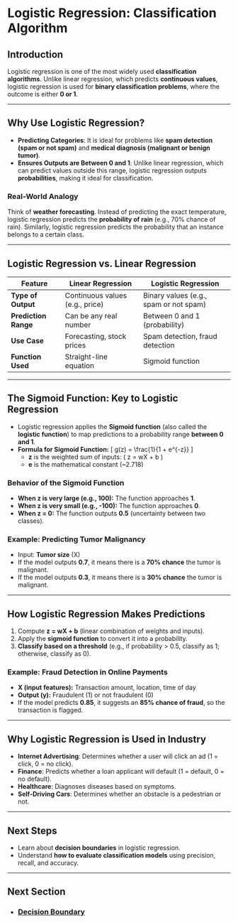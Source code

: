 # Logistic Regression: Classification Algorithm

## Introduction
Logistic regression is one of the most widely used **classification algorithms**. Unlike linear regression, which predicts **continuous values**, logistic regression is used for **binary classification problems**, where the outcome is either **0 or 1**.

---

## Why Use Logistic Regression?
- **Predicting Categories**: It is ideal for problems like **spam detection (spam or not spam)** and **medical diagnosis (malignant or benign tumor)**.
- **Ensures Outputs are Between 0 and 1**: Unlike linear regression, which can predict values outside this range, logistic regression outputs **probabilities**, making it ideal for classification.

### Real-World Analogy
Think of **weather forecasting**. Instead of predicting the exact temperature, logistic regression predicts the **probability of rain** (e.g., 70% chance of rain). Similarly, logistic regression predicts the probability that an instance belongs to a certain class.

---

## Logistic Regression vs. Linear Regression
| **Feature**            | **Linear Regression**              | **Logistic Regression** |
|------------------------|----------------------------------|------------------------|
| **Type of Output**     | Continuous values (e.g., price) | Binary values (e.g., spam or not spam) |
| **Prediction Range**   | Can be any real number          | Between 0 and 1 (probability) |
| **Use Case**          | Forecasting, stock prices       | Spam detection, fraud detection |
| **Function Used**      | Straight-line equation         | Sigmoid function |

---

## The Sigmoid Function: Key to Logistic Regression
- Logistic regression applies the **Sigmoid function** (also called the **logistic function**) to map predictions to a probability range **between 0 and 1**.
- **Formula for Sigmoid Function:**
  \[
  g(z) = \frac{1}{1 + e^{-z}}
  \]
  - **z** is the weighted sum of inputs: \( z = wX + b \)
  - **e** is the mathematical constant (~2.718)

### Behavior of the Sigmoid Function
- **When z is very large (e.g., 100):** The function approaches **1**.
- **When z is very small (e.g., -100):** The function approaches **0**.
- **When z = 0:** The function outputs **0.5** (uncertainty between two classes).

### Example: Predicting Tumor Malignancy
- Input: **Tumor size** (X)
- If the model outputs **0.7**, it means there is a **70% chance** the tumor is malignant.
- If the model outputs **0.3**, it means there is a **30% chance** the tumor is malignant.

---

## How Logistic Regression Makes Predictions
1. Compute **z = wX + b** (linear combination of weights and inputs).
2. Apply the **sigmoid function** to convert it into a probability.
3. **Classify based on a threshold** (e.g., if probability > 0.5, classify as 1; otherwise, classify as 0).

### Example: Fraud Detection in Online Payments
- **X (input features):** Transaction amount, location, time of day
- **Output (y):** Fraudulent (1) or not fraudulent (0)
- If the model predicts **0.85**, it suggests an **85% chance of fraud**, so the transaction is flagged.

---

## Why Logistic Regression is Used in Industry
- **Internet Advertising**: Determines whether a user will click an ad (1 = click, 0 = no click).
- **Finance**: Predicts whether a loan applicant will default (1 = default, 0 = no default).
- **Healthcare**: Diagnoses diseases based on symptoms.
- **Self-Driving Cars**: Determines whether an obstacle is a pedestrian or not.

---

## Next Steps
- Learn about **decision boundaries** in logistic regression.
- Understand **how to evaluate classification models** using precision, recall, and accuracy.

---

## Next Section
- ### [Decision Boundary](Decision_Boundary.md)
